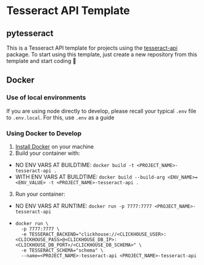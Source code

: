 # Tesseract API Template

## pytesseract

This is a Tesseract API template for projects using the [tesseract-api](https://github.com/tesseract-olap/tesseract) package. To start using this template, just create a new repository from this template and start coding 🎉

## Docker

### Use of local environments

If you are using node directly to develop, please recall your typical `.env` file to `.env.local`. For this, use `.env` as a guide

### Using Docker to Develop

1. [Install Docker](https://docs.docker.com/engine/install/) on your machine
2. Build your container with:
  - NO ENV VARS AT BUILDTIME: `docker build -t <PROJECT_NAME>-tesseract-api .`
  - WITH ENV VARS AT BUILDTIME: `docker build --build-arg <ENV_NAME>=<ENV_VALUE> -t <PROJECT_NAME>-tesseract-api .`
3. Run your container: 
  - NO ENV VARS AT RUNTIME: `docker run -p 7777:7777 <PROJECT_NAME>-tesseract-api`
  - ``` 
    docker run \
      -p 7777:7777 \
      -e TESSERACT_BACKEND="clickhouse://<CLICKHOUSE_USER>:<CLICKHOUSE_PASS>@<CLICKHOUSE_DB_IP>:<CLICKHOUSE_DB_PORT>/<CLICKHOUSE_DB_SCHEMA>" \
      -e TESSERACT_SCHEMA="schema" \
      --name=<PROJECT_NAME>-tesseract-api <PROJECT_NAME>-tesseract-api
    ```